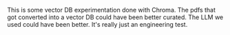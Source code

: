 This is some vector DB experimentation done with Chroma. The pdfs that got converted into a vector DB could have been better curated. The LLM we used could have been better. It's really just an engineering test.
